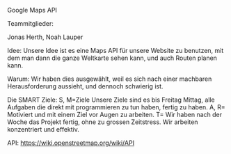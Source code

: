Google Maps API

Teammitglieder:

Jonas Herth, 
Noah Lauper

Idee:
Unsere Idee ist es eine Maps API für unsere Website zu benutzen, mit dem man dann die ganze Weltkarte sehen kann, und auch Routen planen kann. 

Warum:
Wir haben dies ausgewählt, weil es sich nach einer machbaren Herausforderung aussieht, und dennoch schwierig ist. 

Die SMART Ziele:
S, M=Ziele Unsere Ziele sind es bis Freitag Mittag, alle Aufgaben die direkt mit programmieren zu tun haben, fertig zu haben. A, R= Motiviert und mit einem Ziel vor Augen zu arbeiten. T= Wir haben nach der Woche das Projekt fertig, ohne zu grossen Zeitstress. Wir arbeiten konzentriert und effektiv.

API:
https://wiki.openstreetmap.org/wiki/API
